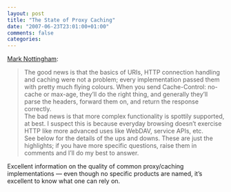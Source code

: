 ```yaml
---
layout: post
title: "The State of Proxy Caching"
date: "2007-06-23T23:01:00+01:00"
comments: false
categories: 
---
```


<p><a href="http://www.mnot.net/blog/2007/06/20/proxy_caching">Mark Nottingham</a>:</p>

<blockquote>
<p>The good news is that the basics of URIs, HTTP connection handling and caching were not a problem; every implementation passed them with pretty much flying colours. When you send Cache-Control: no-cache or max-age, they&#8217;ll do the right thing, and generally they&#8217;ll parse the headers, forward them on, and return the response correctly.<br />The bad news is that more complex functionality is spottily supported, at best. I suspect this is because everyday browsing doesn&#8217;t exercise HTTP like more advanced uses like WebDAV, service APIs, etc.<br />See below for the details of the ups and downs. These are just the highlights; if you have more specific questions, raise them in comments and I&#8217;ll do my best to answer.</p>
</blockquote>

<p>Excellent information on the quality of common proxy/caching implementations &#8212; even though no specific products are named, it&#8217;s excellent to know what one can rely on.</p>


